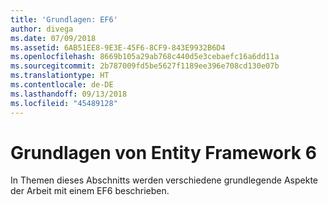 ```yaml
---
title: 'Grundlagen: EF6'
author: divega
ms.date: 07/09/2018
ms.assetid: 6AB51EE8-9E3E-45F6-8CF9-843E9932B6D4
ms.openlocfilehash: 8669b105a29ab768c440d5e3cebaefc16a6dd11a
ms.sourcegitcommit: 2b787009fd5be5627f1189ee396e708cd130e07b
ms.translationtype: HT
ms.contentlocale: de-DE
ms.lasthandoff: 09/13/2018
ms.locfileid: "45489128"
---
```

# <a name="entity-framework-6-fundamentals"></a>Grundlagen von Entity Framework 6

In Themen dieses Abschnitts werden verschiedene grundlegende Aspekte der Arbeit mit einem EF6 beschrieben.